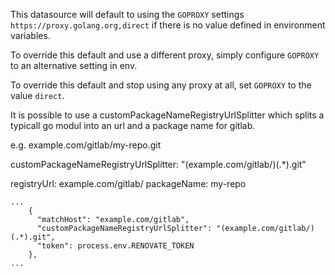 This datasource will default to using the `GOPROXY` settings `https://proxy.golang.org,direct` if there is no value defined in environment variables.

To override this default and use a different proxy, simply configure `GOPROXY` to an alternative setting in env.

To override this default and stop using any proxy at all, set `GOPROXY` to the value `direct`.

It is possible to use a customPackageNameRegistryUrlSplitter which splits a typicall go modul into an url and a package name for gitlab.

e.g. example.com/gitlab/my-repo.git

customPackageNameRegistryUrlSplitter: "(example.com/gitlab/)(.*).git"

registryUrl: example.com/gitlab/
packageName: my-repo

```
...
    {
      "matchHost": "example.com/gitlab",
      "customPackageNameRegistryUrlSplitter": "(example.com/gitlab/)(.*).git",
      "token": process.env.RENOVATE_TOKEN
    },
...
```

